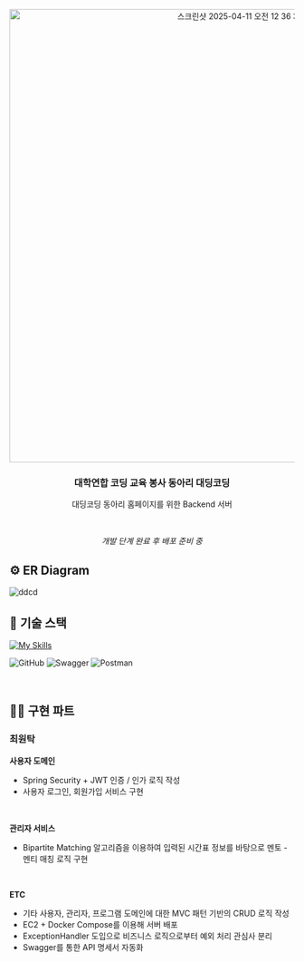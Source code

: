 <p align="center">
  <img width="800" alt="스크린샷 2025-04-11 오전 12 36 34" src="https://github.com/user-attachments/assets/19331dee-e449-41c8-9aff-e9174bf124c2" />
</p>

<div align="center">
  
### 대학연합 코딩 교육 봉사 동아리 대딩코딩

대딩코딩 동아리 홈페이지를 위한 Backend 서버

<br/>
   


*개발 단계 완료 후 배포 준비 중*


</div>

<h2>⚙️ ER Diagram </h2>

![ddcd](https://github.com/user-attachments/assets/dd1633eb-12e5-4abb-8b6a-d13abb287c35)



<h2>🔧 기술 스택</h2>



[![My Skills](https://skillicons.dev/icons?i=spring,docker,aws,mysql)](https://skillicons.dev)

![GitHub](https://img.shields.io/badge/github-%23121011.svg?style=for-the-badge&logo=github&logoColor=white)
![Swagger](https://img.shields.io/badge/-Swagger-%23Clojure?style=for-the-badge&logo=swagger&logoColor=white)
![Postman](https://img.shields.io/badge/Postman-FF6C37?style=for-the-badge&logo=postman&logoColor=white)


<br/>
<h2>👨‍💻 구현 파트</h2>

### 최원탁
<b>사용자 도메인</b><br/>
- Spring Security + JWT 인증 / 인가 로직 작성
- 사용자 로그인, 회원가입 서비스 구현
<br/>

<b>관리자 서비스</b><br/>
- Bipartite Matching 알고리즘을 이용하여 입력된 시간표 정보를 바탕으로 멘토 - 멘티 매칭 로직 구현
<br/>

<b>ETC</b><br/>
- 기타 사용자, 관리자, 프로그램 도메인에 대한 MVC 패턴 기반의 CRUD 로직 작성
- EC2 + Docker Compose를 이용해 서버 배포
- ExceptionHandler 도입으로 비즈니스 로직으로부터 예외 처리 관심사 분리
- Swagger를 통한 API 명세서 자동화


